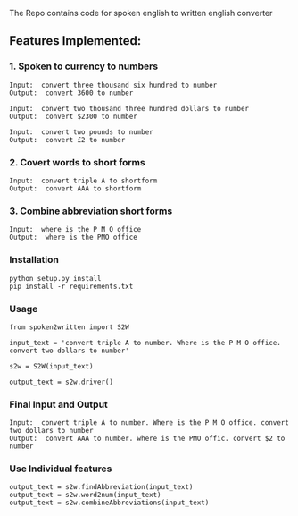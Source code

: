 The Repo contains code for spoken english to written english converter

## Features Implemented:

### 1. Spoken to currency to numbers

```
Input:  convert three thousand six hundred to number
Output:  convert 3600 to number

Input:  convert two thousand three hundred dollars to number
Output:  convert $2300 to number

Input:  convert two pounds to number
Output:  convert £2 to number
```

### 2. Covert words to short forms

```
Input:  convert triple A to shortform
Output:  convert AAA to shortform
```

### 3. Combine abbreviation short forms

```
Input:  where is the P M O office
Output:  where is the PMO office
```

### Installation
```
python setup.py install
pip install -r requirements.txt
```

### Usage
```
from spoken2written import S2W

input_text = 'convert triple A to number. Where is the P M O office. convert two dollars to number'

s2w = S2W(input_text)

output_text = s2w.driver()
```

### Final Input and Output
```
Input:  convert triple A to number. Where is the P M O office. convert two dollars to number
Output:  convert AAA to number. where is the PMO offic. convert $2 to number
```

### Use Individual features
```
output_text = s2w.findAbbreviation(input_text)
output_text = s2w.word2num(input_text)
output_text = s2w.combineAbbreviations(input_text)
```